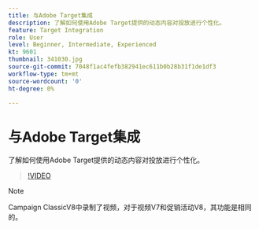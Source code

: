```yaml
---
title: 与Adobe Target集成
description: 了解如何使用Adobe Target提供的动态内容对投放进行个性化。
feature: Target Integration
role: User
level: Beginner, Intermediate, Experienced
kt: 9601
thumbnail: 341030.jpg
source-git-commit: 7048f1ac4fefb382941ec611b0b28b31f1de1df3
workflow-type: tm+mt
source-wordcount: '0'
ht-degree: 0%

---
```



# 与Adobe Target集成

了解如何使用Adobe Target提供的动态内容对投放进行个性化。

>[!VIDEO](https://video.tv.adobe.com/v/341030?quality=12&learn=on)

>[!NOTE]
> Campaign ClassicV8中录制了视频，对于视频V7和促销活动V8，其功能是相同的。
